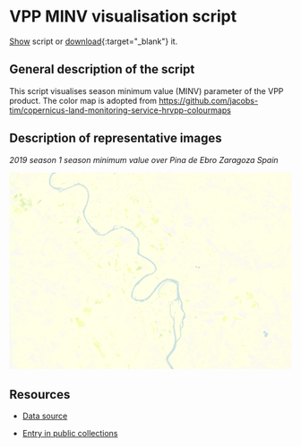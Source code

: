 # VPP MINV visualisation script

<a href="#" id='togglescript'>Show</a> script or [download](script.js){:target="_blank"} it.
<div id='script_view' style="display:none">
{% highlight javascript %}
      {% include_relative script.js %}
{% endhighlight %}
</div>

## General description of the script  
This script visualises season minimum value (MINV) parameter of the VPP product. The color map is adopted from https://github.com/jacobs-tim/copernicus-land-monitoring-service-hrvpp-colourmaps 

  
## Description of representative images
*2019 season 1 season minimum value over Pina de Ebro Zaragoza Spain* 

![MINV Pina de Ebro Zaragoza Spain](fig/pina-de-ebro-spain.PNG)   


## Resources

- [Data source](https://land.copernicus.eu/pan-european/biophysical-parameters/high-resolution-vegetation-phenology-and-productivity)

- [Entry in public collections](https://github.com/sentinel-hub/public-collections/tree/main/collections/vegetation-phenology-and-productivity-parameters-season-1)
